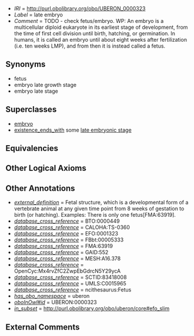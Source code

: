  * *IRI* = http://purl.obolibrary.org/obo/UBERON_0000323
 * *Label* = late embryo
 * *Comment* = TODO - check fetus/embryo. WP: An embryo is a multicellular diploid eukaryote in its earliest stage of development, from the time of first cell division until birth, hatching, or germination. In humans, it is called an embryo until about eight weeks after fertilization (i.e. ten weeks LMP), and from then it is instead called a fetus.

## Synonyms

 * fetus
 * embryo late growth stage
 * embryo late stage

## Superclasses

 * [embryo](../../UBERON/22/UBERON_0000922.md)
 * [existence_ends_with](../../core#existence/th/core#existence_ends_with.md) some [late embryonic stage](../../UBERON/20/UBERON_0007220.md)

## Equivalencies


## Other Logical Axioms


## Other Annotations

 * *[external_definition](../../UBPROP/01/UBPROP_0000001.md)* = Fetal structure, which is a developmental form of a vertebrate animal at any given time point from 8 weeks of gestation to birth (or hatching). Examples: There is only one fetus[FMA:63919].
 * *[database_cross_reference](../../ef/oboInOwl#hasDbXref.md)* = BTO:0000449
 * *[database_cross_reference](../../ef/oboInOwl#hasDbXref.md)* = CALOHA:TS-0360
 * *[database_cross_reference](../../ef/oboInOwl#hasDbXref.md)* = EFO:0001323
 * *[database_cross_reference](../../ef/oboInOwl#hasDbXref.md)* = FBbt:00005333
 * *[database_cross_reference](../../ef/oboInOwl#hasDbXref.md)* = FMA:63919
 * *[database_cross_reference](../../ef/oboInOwl#hasDbXref.md)* = GAID:552
 * *[database_cross_reference](../../ef/oboInOwl#hasDbXref.md)* = MESH:A16.378
 * *[database_cross_reference](../../ef/oboInOwl#hasDbXref.md)* = OpenCyc:Mx4rvZfC2ZwpEbGdrcN5Y29ycA
 * *[database_cross_reference](../../ef/oboInOwl#hasDbXref.md)* = SCTID:83418008
 * *[database_cross_reference](../../ef/oboInOwl#hasDbXref.md)* = UMLS:C0015965
 * *[database_cross_reference](../../ef/oboInOwl#hasDbXref.md)* = ncithesaurus:Fetus
 * *[has_obo_namespace](../../ce/oboInOwl#hasOBONamespace.md)* = uberon
 * *[oboInOwl#id](../../id/oboInOwl#id.md)* = UBERON:0000323
 * *[in_subset](../../et/oboInOwl#inSubset.md)* = http://purl.obolibrary.org/obo/uberon/core#efo_slim

## External Comments

